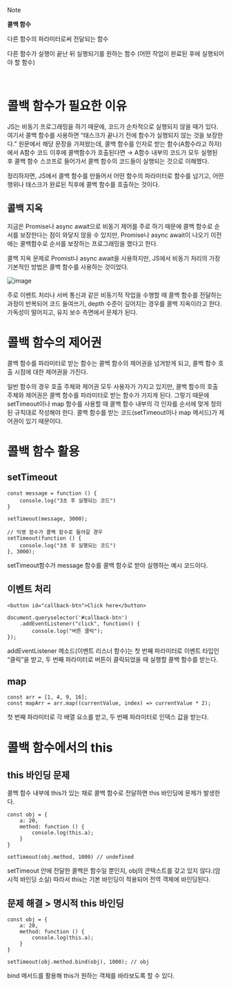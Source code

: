 > [!NOTE]
>
> **콜백 함수**
>  
> 다른 함수의 파라미터로써 전달되는 함수
> 
> 다른 함수가 실행이 끝난 뒤 실행되기를 원하는 함수 (어떤 작업이 완료된 후에 실행되어야 할 함수)

<br />

# 콜백 함수가 필요한 이유

JS는 비동기 프로그래밍을 하기 때문에, 코드가 순차적으로 실행되지 않을 때가 있다. 여기서 콜백 함수를 사용하면 “태스크가 끝나기 전에 함수가 실행되지 않는 것을 보장한다.” 원문에서 해당 문장을 가져왔는데, 콜백 함수를 인자로 받는 함수(A함수라고 하자)에서 A함수 코드 이후에 콜백함수가 호출된다면 → A함수 내부의 코드가 모두 실행된 후 콜백 함수 스코프로 들어가서 콜백 함수의  코드들이 실행되는 것으로 이해했다.

정리하자면, JS에서 콜백 함수를 만들어서 어떤 함수의 파라미터로 함수를 넘기고, 어떤 행위나 태스크가 완료된 직후에 콜백 함수를 호출하는 것이다.

## 콜백 지옥

지금은 Promise나 async await으로 비동기 제어를 주로 하기 때문에 콜백 함수로 순서를 보장한다는 점이 와닿지 않을 수 있지만, Promise나 async await이 나오기 이전에는 콜백함수로 순서를 보장하는 프로그래밍을 했다고 한다. 

콜백 지옥 문제로 Promist나 async await을 사용하지만, JS에서 비동기 처리의 가장 기본적인 방법은 콜백 함수를 사용하는 것이었다.

![image](https://github.com/user-attachments/assets/2fc482a2-f41f-4d73-82e5-33c645cf0ba6)

주로 이벤트 처리나 서버 통신과 같은 비동기적 작업을 수행할 때 콜백 함수를 전달하는 과정이 반복되어 코드 들여쓰기, depth 수준이 깊어지는 경우를 콜백 지옥이라고 한다. 가독성이 떨어지고, 유지 보수 측면에서 문제가 된다.

# 콜백 함수의 제어권

콜백 함수를 파라미터로 받는 함수는 콜백 함수의 제어권을 넘겨받게 되고, 콜백 함수 호출 시점에 대한 제어권을 가진다.

일반 함수의 경우 호출 주체와 제어권 모두 사용자가 가지고 있지만, 콜백 함수의 호출 주체와 제어권은 콜백 함수를 파라미터로 받는 함수가 가지게 된다. 그렇기 때문에 setTimeout이나 map 함수를 사용할 때 콜백 함수 내부의 각 인자를 순서에 맞게 정의된 규칙대로 작성해야 한다. 콜백 함수를 받는 코드(setTimeout이나 map 메서드)가 제어권이 있기 때문이다.

# 콜백 함수 활용

## setTimeout

```tsx
const message = function () {
	console.log("3초 후 실행되는 코드")
}

setTimeout(message, 3000);

// 익명 함수가 콜백 함수로 들어갈 경우
setTimeout(function () {
	console.log("3초 후 실행되는 코드")
}, 3000);
```

setTimeout함수가 message 함수를 콜백 함수로 받아 실행하는 예시 코드이다.

## 이벤트 처리

```tsx
<button id="callback-btn">Click here</button>

document.queryselector('#callback-btn')
	.addEventListener("click", function() {
		console.log("버튼 클릭");
});
```

addEventListener 메소드(이벤트 리스너 함수)는 첫 번째 파라미터로 이벤트 타입인 “클릭”을 받고, 두 번째 파라미터로 버튼이 클릭되었을 때 실행할 콜백 함수를 받는다.

## map

```tsx
const arr = [1, 4, 9, 16];
const mapArr = arr.map((currentValue, index) => currentValue * 2);
```

첫 번째 파라미터로 각 배열 요소를 받고, 두 번째 파라미터로 인덱스 값을 받는다.

# 콜백 함수에서의 this

## this 바인딩 문제

콜백 함수 내부에 this가 있는 채로 콜백 함수로 전달하면 this 바인딩에 문제가 발생한다.

```tsx
const obj = {
	a: 20,
	method: function () {
		console.log(this.a);
	}
}

setTimeout(obj.method, 1000) // undefined
```

setTimeout 안에 전달한 콜백은 함수일 뿐인지, obj의 콘텍스트를 갖고 있지 않다.(암시적 바인딩 소실) 따라서 this는 기본 바인딩이 적용되어 전역 객체에 바인딩된다.

## 문제 해결 > 명시적 this 바인딩

```tsx
const obj = {
	a: 20,
	method: function () {
		console.log(this.a);
	}
}

setTimeout(obj.method.bind(obj), 1000); // obj
```

bind 메서드를 활용해 this가 원하는 객체를 바라보도록 할 수 있다.